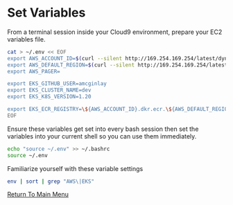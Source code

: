 # Set Variables

From a terminal session inside your Cloud9 environment, prepare your EC2 variables file.
```bash
cat > ~/.env << EOF
export AWS_ACCOUNT_ID=$(curl --silent http://169.254.169.254/latest/dynamic/instance-identity/document|grep accountId|awk -F\" '{print $4}')
export AWS_DEFAULT_REGION=$(curl --silent http://169.254.169.254/latest/meta-data/placement/region)
export AWS_PAGER=                                                           # intentionally blank

export EKS_GITHUB_USER=amcginlay                                            # if you fork this repo, change this!
export EKS_CLUSTER_NAME=dev
export EKS_K8S_VERSION=1.20

export EKS_ECR_REGISTRY=\${AWS_ACCOUNT_ID}.dkr.ecr.\${AWS_DEFAULT_REGION}.amazonaws.com
EOF
```

Ensure these variables get set into every bash session then set the variables into your current shell so you can use them immediately.
```bash
echo "source ~/.env" >> ~/.bashrc
source ~/.env
```

Familiarize yourself with these variable settings
```bash
env | sort | grep "AWS\|EKS"
```

[Return To Main Menu](/README.md)
